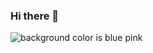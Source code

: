 ### Hi there 👋
![background color is blue pink](https://www.bing.com/images/search?view=detailV2&ccid=VEVlWUaV&id=27CD49309A5878FD65FFDCE1A302D3EF769701B4&thid=OIP.VEVlWUaVVduOvJHWsLTFLwHaEK&mediaurl=https%3a%2f%2fgetwallpapers.com%2fwallpaper%2ffull%2fb%2f2%2f8%2f395219.jpg&cdnurl=https%3a%2f%2fth.bing.com%2fth%2fid%2fR.54456559469555db8ebc91d6b0b4c52f%3frik%3dtAGXdu%252fTAqPh3A%26pid%3dImgRaw%26r%3d0&exph=1080&expw=1920&q=Pink+and+Blue+Background+HD&simid=608013532555847118&FORM=IRPRST&ck=6B918DED3230AAD17CB97D3A80B25CA4&selectedIndex=67&ajaxhist=0&ajaxserp=0)
<!--
**CrystalL9619/CrystalL9619** is a ✨ _special_ ✨ repository because its `README.md` (this file) appears on your GitHub profile.

Here are some ideas to get you started:

- 🔭 I’m currently working on ...
- 🌱 I’m currently learning ...
- 👯 I’m looking to collaborate on ...
- 🤔 I’m looking for help with ...
- 💬 Ask me about ...
- 📫 How to reach me: ...
- 😄 Pronouns: ...
- ⚡ Fun fact: ...
-->
